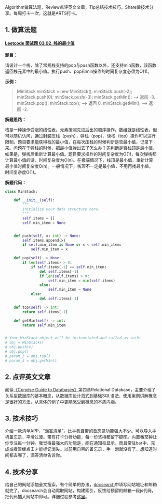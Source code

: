 Algorithm做算法题，Review点评英文文章，Tip总结技术技巧，Share做技术分享。每周打卡一次，这就是ARTS打卡。

## 1\. 做算法题

#### [Leetcode 面试题 03.02. 栈的最小值](https://leetcode-cn.com/problems/min-stack-lcci/)

**题目：**

请设计一个栈，除了常规栈支持的pop与push函数以外，还支持min函数，该函数返回栈元素中的最小值。执行push、pop和min操作的时间复杂度必须为O(1)。

**示例：**

> MinStack minStack = new MinStack();
> minStack.push(-2);
> minStack.push(0);
> minStack.push(-3);
> minStack.getMin();   --> 返回 -3.
> minStack.pop();
> minStack.top();      --> 返回 0.
> minStack.getMin();   --> 返回 -2.

**解题思路：**

栈是一种操作受限的线性表，元素按照先进后出的顺序操作。数组就是线性表，但可以随机访问，通过封装压栈（push），弹栈（pop），读栈（top）操作可以进行限制。题目要求能获得栈的最小值，在每次压栈的时候判断是否最小值，记录下来。问题在于弹栈的时候，把最小值弹出去了怎么办？先判断是否栈顶是最小值，如果是，弹栈后重新计算最小值。题目要求操作的时间复杂度为O(1)，每次弹栈都计算最小值的话，时间复杂度为O(n)。在极端情况下，栈顶是最小值，重新计算最小值时间复杂度O(n)。一般情况下，栈顶不一定是最小值，不用再找最小值，时间复杂度O(1)。

**解题代码：**

```python
class MinStack:

    def __init__(self):
        """
        initialize your data structure here.
        """
        self.items = []
        self.min_item = None


    def push(self, x: int) -> None:
        self.items.append(x)
        if self.min_item is None or x < self.min_item:
            self.min_item = x

    def pop(self) -> None:
        if len(self.items) > 0:
            if self.items[-1] == self.min_item:
                del self.items[-1]
                if len(self.items) > 0:
                    self.min_item = min(self.items)
                else:
                    self.min_item = None
            else:
                del self.items[-1]

    def top(self) -> int:
        return self.items[-1]

    def getMin(self) -> int:
        return self.min_item


# Your MinStack object will be instantiated and called as such:
# obj = MinStack()
# obj.push(x)
# obj.pop()
# param_3 = obj.top()
# param_4 = obj.getMin()
```



##  2. 点评英文文章

阅读[《Concise Guide to Databases》](https://link.springer.com/book/10.1007%2F978-1-4471-5601-7)第四章Relational Database，主要介绍了关系型数据库的基本概念，从数据库设计范式到基础SQL语法，使用案例讲解概念是很好的方法，从具体的例子中更能感受到概念的本质内涵。

## 3. 技术技巧

介绍一款清单APP，“[滴答清单](https://www.dida365.com/)”。比手机自带的备忘录功能强大不少。可以导入手机备忘录，平滑过渡。带有打卡分析功能，每一份坚持都留下脚印。内置番茄钟让你专注每一分钟。我觉得最强大的功能是，能在通知栏显示，而且常驻bar中，完成或者暂缓点击才能标记消失。以前用自带的备忘录，手一滑就没有了。想知道时间都去哪了，滴答清单告诉你。

## 4. 技术分享
给自己的网站添加全文搜索，有个简单的办法，[docsearch](https://docsearch.algolia.com/docs/apply)中填写网站地址和邮箱就完了。docsearch会自动爬取网站，构建索引，反馈给预留的邮箱一段js代码，把代码插入网站中即可。详细过程参考[这里](https://learnku.com/articles/12400/using-algolia-docsearch-to-easily-realize-document-total-station-search)。
